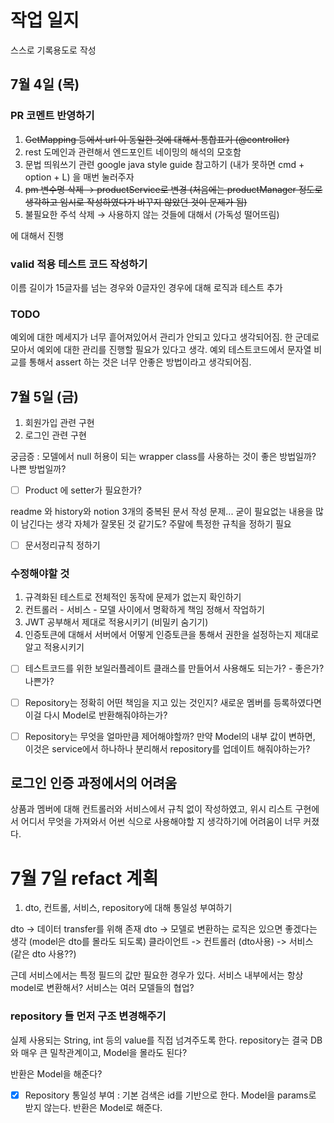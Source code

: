 # 작업 일지

스스로 기록용도로 작성

## 7월 4일 (목)

### PR 코멘트 반영하기

1. ~~GetMapping 등에서 url 이 동일한 것에 대해서 통합표기 (@controller)~~
2. rest 도메인과 관련해서 엔드포인트 네이밍의 해석의 모호함
3. 문법 띄워쓰기 관련 google java style guide 참고하기 (내가 못하면 cmd + option + L) 을 매번 눌러주자
4. ~~pm 변수명 삭제 → productService로 변경 (처음에는 productManager 정도로 생각하고 임시로 작성하였다가 바꾸지 않았던 것이 문제가 됨)~~
5. 불필요한 주석 삭제 → 사용하지 않는 것들에 대해서 (가독성 떨어뜨림)

에 대해서 진행

### valid 적용 테스트 코드 작성하기

이름 길이가 15글자를 넘는 경우와 0글자인 경우에 대해 로직과 테스트 추가

### TODO

예외에 대한 메세지가 너무 흩어져있어서 관리가 안되고 있다고 생각되어짐.
한 군데로 모아서 예외에 대한 관리를 진행할 필요가 있다고 생각.
예외 테스트코드에서 문자열 비교를 통해서 assert 하는 것은 너무 안좋은 방법이라고 생각되어짐.

## 7월 5일 (금)

1. 회원가입 관련 구현
2. 로그인 관련 구현

궁금증 : 모델에서 null 허용이 되는 wrapper class를 사용하는 것이 좋은 방법일까? 나쁜 방법일까?

-[ ] Product 에 setter가 필요한가?

readme 와 history와 notion 3개의 중복된 문서 작성 문제... 굳이 필요없는 내용을 많이 남긴다는 생각 자체가 잘못된 것 같기도?
주말에 특정한 규칙을 정하기 필요

-[ ] 문서정리규칙 정하기

### 수정해야할 것

1. 규격화된 테스트로 전체적인 동작에 문제가 없는지 확인하기
2. 컨트롤러 - 서비스 - 모델 사이에서 명확하게 책임 정해서 작업하기
3. JWT 공부해서 제대로 적용시키기 (비밀키 숨기기)
4. 인증토큰에 대해서 서버에서 어떻게 인증토큰을 통해서 권한을 설정하는지 제대로 알고 적용시키기

- [ ] 테스트코드를 위한 보일러플레이트 클래스를 만들어서 사용해도 되는가? - 좋은가? 나쁜가?

- [ ] Repository는 정확히 어떤 책임을 지고 있는 것인지? 새로운 멤버를 등록하였다면 이걸 다시 Model로 반환해줘야하는가?

- [ ] Repository는 무엇을 얼마만큼 제어해야할까?
  만약 Model의 내부 값이 변하면, 이것은 service에서 하나하나 분리해서 repository를 업데이트 해줘야하는가?

## 로그인 인증 과정에서의 어려움

상품과 멤버에 대해 컨트롤러와 서비스에서 규칙 없이 작성하였고, 위시 리스트 구현에서 어디서 무엇을 가져와서 어썬 식으로 사용해야할 지
생각하기에 어려움이 너무 커졌다.

# 7월 7일 refact 계획

1. dto, 컨트롤, 서비스, repository에 대해 통일성 부여하기

dto -> 데이터 transfer를 위해 존재
dto -> 모델로 변환하는 로직은 있으면 좋겠다는 생각 (model은 dto를 몰라도 되도록)
클라이언트 -> 컨트롤러 (dto사용) -> 서비스 (같은 dto 사용??)

근데 서비스에서는 특정 필드의 값만 필요한 경우가 있다.
서비스 내부에서는 항상 model로 변환해서? 서비스는 여러 모델들의 협업?

### repository 들 먼저 구조 변경해주기

실제 사용되는 String, int 등의 value를 직접 넘겨주도록 한다.
repository는 결국 DB와 매우 큰 밀착관계이고, Model을 몰라도 된다?

반환은 Model을 해준다?

- [X] Repository 통일성 부여 : 기본 검색은 id를 기반으로 한다. Model을 params로 받지 않는다. 반환은 Model로 해준다.

